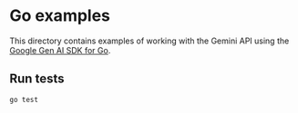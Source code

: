 # Go examples

This directory contains examples of working with the Gemini API using the
[Google Gen AI SDK for Go](https://pkg.go.dev/google.golang.org/genai).

## Run tests

    go test